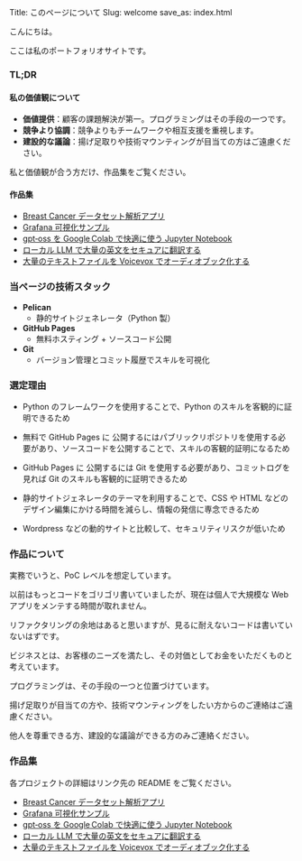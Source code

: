 Title: このページについて
Slug: welcome
save_as: index.html

こんにちは。

ここは私のポートフォリオサイトです。

### TL;DR

#### 私の価値観について

- **価値提供**：顧客の課題解決が第一。プログラミングはその手段の一つです。
- **競争より協調**：競争よりもチームワークや相互支援を重視します。
- **建設的な議論**：揚げ足取りや技術マウンティングが目当ての方はご遠慮ください。

私と価値観が合う方だけ、作品集をご覧ください。

#### 作品集

- [Breast Cancer データセット解析アプリ]({filename}project1/project1.md)
- [Grafana 可視化サンプル]({filename}project2/project2.md)
- [gpt‑oss を Google Colab で快適に使う Jupyter Notebook]({filename}project3/project3.md)
- [ローカル LLM で大量の英文をセキュアに翻訳する]({filename}project4/project4.md)
- [大量のテキストファイルを Voicevox でオーディオブック化する]({filename}project5/project5.md)

### 当ページの技術スタック

- **Pelican**
  - 静的サイトジェネレータ（Python 製）
- **GitHub Pages**
  - 無料ホスティング + ソースコード公開
- **Git**
  - バージョン管理とコミット履歴でスキルを可視化

### 選定理由

- Python のフレームワークを使用することで、Python のスキルを客観的に証明できるため

- 無料で GitHub Pages に 公開するにはパブリックリポジトリを使用する必要があり、ソースコードを公開することで、スキルの客観的証明になるため

- GitHub Pages に 公開するには Git を使用する必要があり、コミットログを見れば Git のスキルも客観的に証明できるため

- 静的サイトジェネレータのテーマを利用することで、CSS や HTML などのデザイン編集にかける時間を減らし、情報の発信に専念できるため

- Wordpress などの動的サイトと比較して、セキュリティリスクが低いため

### 作品について

実務でいうと、PoC レベルを想定しています。

以前はもっとコードをゴリゴリ書いていましたが、現在は個人で大規模な Web アプリをメンテする時間が取れません。

リファクタリングの余地はあると思いますが、見るに耐えないコードは書いていないはずです。

ビジネスとは、お客様のニーズを満たし、その対価としてお金をいただくものと考えています。

プログラミングは、その手段の一つと位置づけています。

揚げ足取りが目当ての方や、技術マウンティングをしたい方からのご連絡はご遠慮ください。

他人を尊重できる方、建設的な議論ができる方のみご連絡ください。

### 作品集

各プロジェクトの詳細はリンク先の README をご覧ください。

- [Breast Cancer データセット解析アプリ]({filename}project1/project1.md)
- [Grafana 可視化サンプル]({filename}project2/project2.md)
- [gpt‑oss を Google Colab で快適に使う Jupyter Notebook]({filename}project3/project3.md)
- [ローカル LLM で大量の英文をセキュアに翻訳する]({filename}project4/project4.md)
- [大量のテキストファイルを Voicevox でオーディオブック化する]({filename}project5/project5.md)
